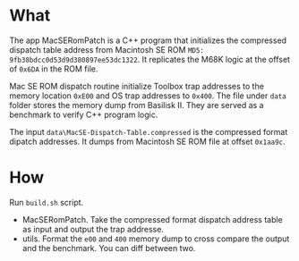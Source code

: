 What
====

The app MacSERomPatch is a C++ program that initializes the compressed dispatch table address from Macintosh SE ROM `MD5: 9fb38bdcc0d53d9d380897ee53dc1322`. It replicates the M68K logic at the offset of `0x6DA` in the ROM file.

Mac SE ROM dispatch routine initialize Toolbox trap addresses to the memory location `0xE00` and OS trap addresses to `0x400`. The file under `data` folder stores the memory dump from Basilisk II. They are served as a benchmark to verify C++ program logic.

The input `data\MacSE-Dispatch-Table.compressed` is the compressed format dipatch addresses. It dumps from Macintosh SE ROM file at offset `0x1aa9c`.

How
===

Run `build.sh` script.

- MacSERomPatch. Take the compressed format dispatch address table as input and output the trap addresse.
- utils. Format the `e00` and `400` memory dump to cross compare the output and the benchmark. You can diff between two.
